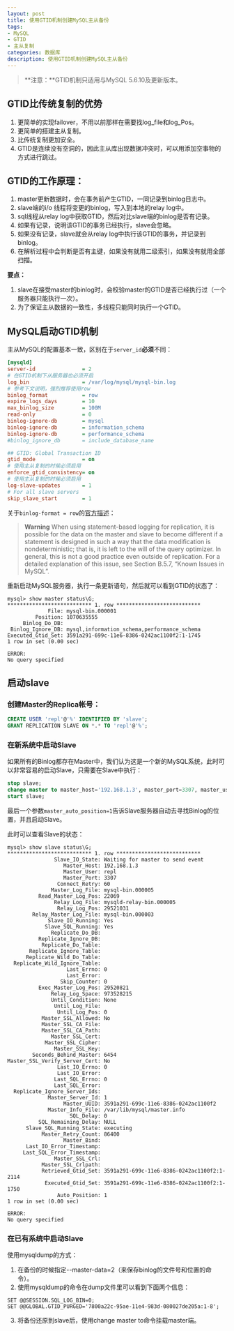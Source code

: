```yaml
---
layout: post
title: 使用GTID机制创建MySQL主从备份
tags:
- MySQL
- GTID
- 主从复制
categories: 数据库
description: 使用GTID机制创建MySQL主从备份
---
```


> **注意：**GTID机制只适用与MySQL 5.6.10及更新版本。

## GTID比传统复制的优势

1. 更简单的实现failover，不用以前那样在需要找log_file和log_Pos。
2. 更简单的搭建主从复制。
3. 比传统复制更加安全。
4. GTID是连续没有空洞的，因此主从库出现数据冲突时，可以用添加空事物的方式进行跳过。

## GTID的工作原理：

1. master更新数据时，会在事务前产生GTID，一同记录到binlog日志中。
2. slave端的i/o 线程将变更的binlog，写入到本地的relay log中。
3. sql线程从relay log中获取GTID，然后对比slave端的binlog是否有记录。
4. 如果有记录，说明该GTID的事务已经执行，slave会忽略。
5. 如果没有记录，slave就会从relay log中执行该GTID的事务，并记录到binlog。
6. 在解析过程中会判断是否有主键，如果没有就用二级索引，如果没有就用全部扫描。

**要点：**

1. slave在接受master的binlog时，会校验master的GTID是否已经执行过（一个服务器只能执行一次）。
2. 为了保证主从数据的一致性，多线程只能同时执行一个GTID。

## MySQL启动GTID机制

主从MySQL的配置基本一致，区别在于`server_id`**必须**不同：
```ini
[mysqld]
server-id               = 2
# 在GTID机制下从服务器也必须开启
log_bin                 = /var/log/mysql/mysql-bin.log
# 参考下文说明，强烈推荐使用row
binlog_format           = row
expire_logs_days        = 10
max_binlog_size         = 100M
read-only               = 0
binlog-ignore-db        = mysql
binlog-ignore-db        = information_schema
binlog-ignore-db        = performance_schema
#binlog_ignore_db       = include_database_name

## GTID: Global Transaction ID
gtid_mode               = on
# 使用主从复制的时候必须启用
enforce_gtid_consistency= on
# 使用主从复制的时候必须启用
log-slave-updates       = 1
# For all slave servers
skip_slave_start        = 1
```
关于`binlog-format = row`的[官方描述](http://dev.mysql.com/doc/refman/5.7/en/binary-log-setting.html)：
> **Warning**
> When using statement-based logging for replication, it is possible for the data on the master and slave to become different if a statement is designed in such a way that the data modification is nondeterministic; that is, it is left to the will of the query optimizer. In general, this is not a good practice even outside of replication. For a detailed explanation of this issue, see Section B.5.7, “Known Issues in MySQL”.

重新启动MySQL服务器，执行一条更新语句，然后就可以看到GTID的状态了：
```
mysql> show master status\G;
*************************** 1. row ***************************
             File: mysql-bin.000001
         Position: 1070635555
     Binlog_Do_DB: 
 Binlog_Ignore_DB: mysql,information_schema,performance_schema
Executed_Gtid_Set: 3591a291-699c-11e6-8386-0242ac1100f2:1-1745
1 row in set (0.00 sec)

ERROR: 
No query specified
```

## 启动slave

### 创建Master的Replica帐号：
```sql
CREATE USER 'repl'@'%' IDENTIFIED BY 'slave';
GRANT REPLICATION SLAVE ON *.* TO 'repl'@'%';
```

### 在新系统中启动Slave

如果所有的Binlog都存在Master中，我们认为这是一个新的MySQL系统，此时可以非常容易的启动Slave，只需要在Slave中执行：
```sql
stop slave;
change master to master_host='192.168.1.3', master_port=3307, master_user='repl', master_password='slave', master_auto_position=1;
start slave;
```
最后一个参数`master_auto_position=1`告诉Slave服务器自动去寻找Binlog的位置，并且启动Slave。

此时可以查看Slave的状态：
```
mysql> show slave status\G;
*************************** 1. row ***************************
               Slave_IO_State: Waiting for master to send event
                  Master_Host: 192.168.1.3
                  Master_User: repl
                  Master_Port: 3307
                Connect_Retry: 60
              Master_Log_File: mysql-bin.000005
          Read_Master_Log_Pos: 22069
               Relay_Log_File: mysqld-relay-bin.000005
                Relay_Log_Pos: 29521031
        Relay_Master_Log_File: mysql-bin.000003
             Slave_IO_Running: Yes
            Slave_SQL_Running: Yes
              Replicate_Do_DB: 
          Replicate_Ignore_DB: 
           Replicate_Do_Table: 
       Replicate_Ignore_Table: 
      Replicate_Wild_Do_Table: 
  Replicate_Wild_Ignore_Table: 
                   Last_Errno: 0
                   Last_Error: 
                 Skip_Counter: 0
          Exec_Master_Log_Pos: 29520821
              Relay_Log_Space: 973528215
              Until_Condition: None
               Until_Log_File: 
                Until_Log_Pos: 0
           Master_SSL_Allowed: No
           Master_SSL_CA_File: 
           Master_SSL_CA_Path: 
              Master_SSL_Cert: 
            Master_SSL_Cipher: 
               Master_SSL_Key: 
        Seconds_Behind_Master: 6454
Master_SSL_Verify_Server_Cert: No
                Last_IO_Errno: 0
                Last_IO_Error: 
               Last_SQL_Errno: 0
               Last_SQL_Error: 
  Replicate_Ignore_Server_Ids: 
             Master_Server_Id: 1
                  Master_UUID: 3591a291-699c-11e6-8386-0242ac1100f2
             Master_Info_File: /var/lib/mysql/master.info
                    SQL_Delay: 0
          SQL_Remaining_Delay: NULL
      Slave_SQL_Running_State: executing
           Master_Retry_Count: 86400
                  Master_Bind: 
      Last_IO_Error_Timestamp: 
     Last_SQL_Error_Timestamp: 
               Master_SSL_Crl: 
           Master_SSL_Crlpath: 
           Retrieved_Gtid_Set: 3591a291-699c-11e6-8386-0242ac1100f2:1-2114
            Executed_Gtid_Set: 3591a291-699c-11e6-8386-0242ac1100f2:1-1750
                Auto_Position: 1
1 row in set (0.00 sec)

ERROR: 
No query specified
```

### 在已有系统中启动Slave

使用mysqldump的方式：

1. 在备份的时候指定--master-data=2（来保存binlog的文件号和位置的命令）。
2. 使用mysqldump的命令在dump文件里可以看到下面两个信息：
```
SET @@SESSION.SQL_LOG_BIN=0;
SET @@GLOBAL.GTID_PURGED='7800a22c-95ae-11e4-983d-080027de205a:1-8';
```
3. 将备份还原到slave后，使用change master to命令挂载master端。

